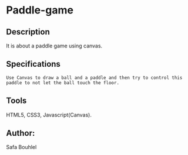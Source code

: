 # Paddle-game
 
## Description
It is about a paddle game using canvas. 

## Specifications
    Use Canvas to draw a ball and a paddle and then try to control this paddle to not let the ball touch the floor.


## Tools
HTML5, CSS3, Javascript(Canvas).

## Author:
Safa Bouhlel